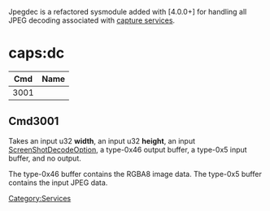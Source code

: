 Jpegdec is a refactored sysmodule added with \[4.0.0+\] for handling all
JPEG decoding associated with [capture
services](Capture%20services.md "wikilink").

# caps:dc

| Cmd  | Name |
| ---- | ---- |
| 3001 |      |

## Cmd3001

Takes an input u32 **width**, an input u32 **height**, an input
[ScreenShotDecodeOption](Capture%20services#ScreenShotDecodeOption.md##ScreenShotDecodeOption "wikilink"),
a type-0x46 output buffer, a type-0x5 input buffer, and no output.

The type-0x46 buffer contains the RGBA8 image data. The type-0x5 buffer
contains the input JPEG data.

[Category:Services](Category:Services "wikilink")
